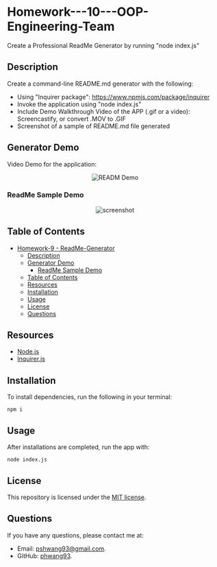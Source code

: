 # Homework---10---OOP-Engineering-Team

Create a Professional ReadMe Generator by running "node index.js"

## Description
 Create a command-line README.md generator with the following:

- Using "Inquirer package": https://www.npmjs.com/package/inquirer
- Invoke the application using "node index.js"
- Include Demo Walkthrough Video of the APP (.gif or a video): Screencastify, or convert .MOV to .GIF
- Screenshot of a sample of README.md file generated

## Generator Demo 

Video Demo for the application:

<p align = "center">
<img alt="READM Demo" src="./assets/demo/demo.gif">
</p>

### ReadMe Sample Demo

<p align = "center">
<img alt="screenshot" src="./assets/demo/SampleReadMe.png">
</p>



## Table of Contents

- [Homework-9 - ReadMe-Generator](#homework-9---readme-generator)
  - [Description](#description)
  - [Generator Demo](#generator-demo)
    - [ReadMe Sample Demo](#readme-sample-demo)
  - [Table of Contents](#table-of-contents)
  - [Resources](#resources)
  - [Installation](#installation)
  - [Usage](#usage)
  - [License](#license)
  - [Questions](#questions)

## Resources

* [Node.js](https://nodejs.org/)
* [Inquirer.js](https://www.npmjs.com/package/inquirer)

## Installation

To install dependencies, run the following in your terminal:

```
npm i 
```

## Usage

After installations are completed, run the app with: 

```
node index.js
```

## License

This repository is licensed under the [MIT license](./LICENSE).

## Questions

If you have any questions, please contact me at: 
* Email: [pshwang93@gmail.com](mailto:pshwang93@gmail.com). 
* GitHub: [phwang93](https://github.com/phwang93).